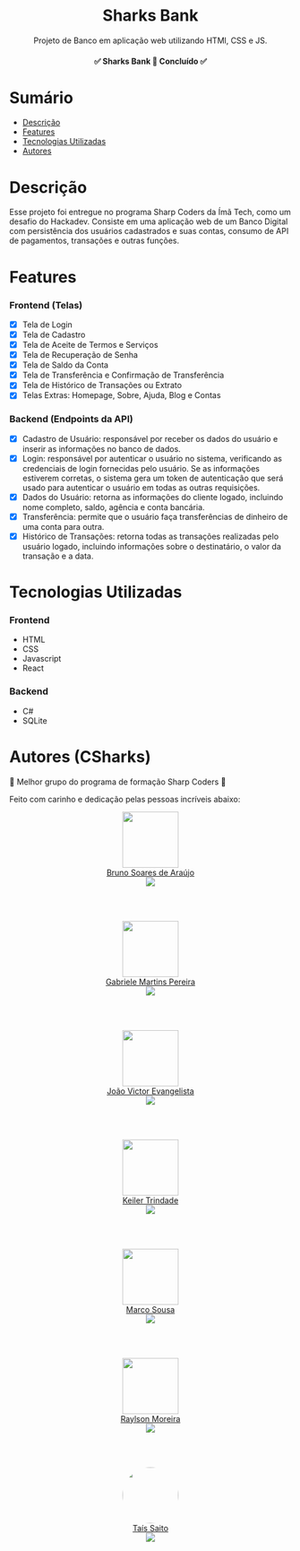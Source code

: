 <h1 align="center"> Sharks Bank</h1>

<p align="center">Projeto de Banco em aplicação web utilizando HTMl, CSS e JS.</p>

<h4 align="center"> &#9989; Sharks Bank 🦈 Concluído &#9989; </h4>

# Sumário

- [Descrição](#Descrição)
- [Features](#Features)
- [Tecnologias Utilizadas](#Tecnologias-Utilizadas)
- [Autores](#Autores)

# Descrição

Esse projeto foi entregue no programa Sharp Coders da Ímã Tech, como um desafio do Hackadev. Consiste em uma aplicação web de um Banco Digital com persistência dos usuários cadastrados e suas contas, consumo de API de pagamentos, transações e outras funções.

# Features

### Frontend (Telas)

- [x] Tela de Login
- [x] Tela de Cadastro
- [x] Tela de Aceite de Termos e Serviços
- [x] Tela de Recuperação de Senha
- [x] Tela de Saldo da Conta
- [x] Tela de Transferência e Confirmação de Transferência
- [x] Tela de Histórico de Transações ou Extrato
- [x] Telas Extras: Homepage, Sobre, Ajuda, Blog e Contas

### Backend (Endpoints da API)

- [x] Cadastro de Usuário: responsável por receber os dados do usuário e inserir as informações no banco de dados.
- [x] Login: responsável por autenticar o usuário no sistema, verificando as credenciais de login fornecidas pelo usuário. Se as informações estiverem corretas, o sistema gera um token de autenticação que será usado para autenticar o usuário em todas as outras requisições.
- [x] Dados do Usuário: retorna as informações do cliente logado, incluindo nome completo, saldo, agência e conta bancária.
- [x] Transferência: permite que o usuário faça transferências de dinheiro de uma conta para outra.
- [x] Histórico de Transações: retorna todas as transações realizadas pelo usuário logado, incluindo informações sobre o destinatário, o valor da transação e a data.

# Tecnologias Utilizadas

### Frontend

- HTML
- CSS
- Javascript
- React

### Backend

- C#
- SQLite

# Autores (CSharks)

:blue_heart: Melhor grupo do programa de formação Sharp Coders :blue_heart:

Feito com carinho e dedicação pelas pessoas incríveis abaixo:



<div align="center"><img src="https://avatars.githubusercontent.com/u/48768035?v=4" width="100px;" alt=""/></div>

<div align="center"><a href="https://github.com/brunosas88">Bruno Soares de Araújo</a></div>

<div align="center"><a href="https://www.linkedin.com/in/brunosas/"><img src="https://img.shields.io/badge/-Bruno-blue?style=flat-square&logo=Linkedin&logoColor=white"/></a></div>

</br></br>

<div align="center"><img src="https://avatars.githubusercontent.com/u/116194748?s=400&u=cba011cc512094051366a94ef260ded447b35ccf&v=4" width="100px;" alt=""/></div>

<div align="center"><a href="https://github.com/gabriele-martins">Gabriele Martins Pereira</a></div>

<div align="center"><a href="https://www.linkedin.com/in/gabriele-martins-pereira/"><img src="https://img.shields.io/badge/-Gabriele-blue?style=flat-square&logo=Linkedin&logoColor=white"/></a></div>

</br></br>

<div align="center"><img src="https://avatars.githubusercontent.com/u/114453405?v=4" width="100px;" alt=""/></div>

<div align="center"><a href="https://github.com/jvbevangelista">João Victor Evangelista</a></div>

<div align="center"><a href="https://www.linkedin.com/in/jvbevangelista/"><img src="https://img.shields.io/badge/-João-blue?style=flat-square&logo=Linkedin&logoColor=white"/></a></div>

</br></br>

<div align="center"><img src="https://avatars.githubusercontent.com/u/31934263?v=4" width="100px;" alt=""/></div>

<div align="center"><a href="https://github.com/keilertrindade">Keiler Trindade</a></div>

<div align="center"><a href="https://www.linkedin.com/in/keilertrindade/"><img src="https://img.shields.io/badge/-Keiler-blue?style=flat-square&logo=Linkedin&logoColor=white"/></a></div>

</br></br>

<div align="center"><img src="https://avatars.githubusercontent.com/u/102182265?v=4" width="100px;" alt=""/></div>

<div align="center"><a href="https://github.com/marccosousa">Marco Sousa</a></div>

<div align="center"><a href="https://www.linkedin.com/in/marccosousa/"><img src="https://img.shields.io/badge/-Marco-blue?style=flat-square&logo=Linkedin&logoColor=white"/></a></div>

</br></br>

<div align="center"><img src="https://avatars.githubusercontent.com/u/105930732?v=4" width="100px;" alt=""/></div>

<div align="center"><a href="https://github.com/Lmraylson26">Raylson Moreira</a></div>

<div align="center"><a href="https://www.linkedin.com/in/raylson-moreira-4836b8228/"><img src="https://img.shields.io/badge/-Raylson-blue?style=flat-square&logo=Linkedin&logoColor=white"/></a></div>

</br></br>

<div align="center"><img style="border-radius: 50%;" src="https://avatars.githubusercontent.com/u/118393989?v=4" width="100px;" alt=""/></div>

<div align="center"><a href="https://github.com/TaisSaito">Taís Saito</a></div>

<div align="center"><a href="https://www.linkedin.com/in/ta%C3%ADs-saito-tavares-515871207/"><img src="https://img.shields.io/badge/-Taís-blue?style=flat-square&logo=Linkedin&logoColor=white"/></a></div>
